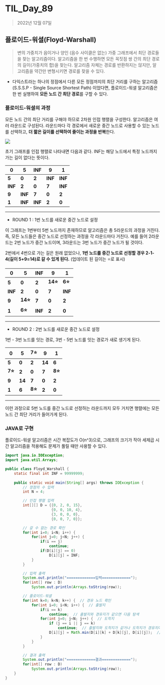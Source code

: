 # TIL_Day_89

> 2022년 12월 07일

## 플로이드-워셜(Floyd-Warshall)

> 변의 가중치가 음이거나 양인 (음수 사이클은 없는) 가중 그래프에서 최단 경로들을 찾는 알고리즘이다. 알고리즘을 한 번 수행하면 모든 꼭짓점 쌍 간의 최단 경로의 길이(가중치의 합)을 찾는다. 알고리즘 자체는 경로를 반환하지는 않지만, 알고리즘을 약간만 변형시키면 경로를 찾을 수 있다.

- 다익스트라는 하나의 정점에서 다른 모든 정점까지의 최단 거리를 구하는 알고리즘(S.S.S.P - Single Source Shortest Path) 이었다면, 플로이드-워셜 알고리즘은 한 번 실행하여 **모든 노드 간 최단 경로**를 구할 수 있다.

### 플로이드-워셜의 과정

모든 노드 간의 최단 거리를 구해야 하므로 2차원 인접 행렬을 구성한다. 알고리즘은 여러 라운드로 구성된다. 라운드마다 각 경로에서 새로운 중간 노드로 사용할 수 있는 노드를 선택하고, **더 짧은 길이를 선택하여 줄이는 과정을 반복**한다.

![](https://i.imgur.com/31QRL4P.png)

초기 그래프를 인접 행렬로 나타내면 다음과 같다. INF는 해당 노드에서 특정 노드까지 가는 길이 없다는 뜻이다.

| **0**   | **5**   | **INF** | **9**   | **1**   |
| ------- | ------- | ------- | ------- | ------- |
| **5**   | **0**   | **2**   | **INF** | **INF** |
| **INF** | **2**   | **0**   | **7**   | **INF** |
| **9**   | **INF** | **7**   | **0**   | **2**   |
| **1**   | **INF** | **INF** | **2**   | **0**   |

------

- ROUND 1 : 1번 노드를 새로운 중간 노드로 설정

이 그래프는 1번부터 5번 노드까지 존재하므로 알고리즘은 총 5라운드의 과정을 거친다. 즉, 모든 노드들은 중간 노드로 선정하는 과정을 각 라운드마다 거친다. 예를 들어 2라운드는 2번 노드가 중간 노드이며, 3라운드는 3번 노드가 중간 노드가 될 것이다.

2번에서 4번으로 가는 길은 원래 없었으나, **1번 노드를 중간 노드로 선정할 경우 2-1-4(길이 5+9=14)로 갈 수 있게 된다.** (업데이트 된 길이는 ⭐로 표시)

| **0**   | **5**   | **INF** | **9**   | **1**   |
| ------- | ------- | ------- | ------- | ------- |
| **5**   | **0**   | **2**   | **14⭐** | **6⭐**  |
| **INF** | **2**   | **0**   | **7**   | **INF** |
| **9**   | **14⭐** | **7**   | **0**   | **2**   |
| **1**   | **6⭐**  | **INF** | **2**   | **0**   |

-----

- ROUND 2 : 2번 노드를 새로운 중간 노드로 설정

1번 - 3번 노드를 잇는 경로, 3번 - 5번 노드를 잇는 경로가 새로 생기게 된다.

| **0**  | **5**  | **7⭐** | **9**  | **1**  |
| ------ | ------ | ------ | ------ | ------ |
| **5**  | **0**  | **2**  | **14** | **6**  |
| **7⭐** | **2**  | **0**  | **7**  | **8⭐** |
| **9**  | **14** | **7**  | **0**  | **2**  |
| **1**  | **6**  | **8⭐** | **2**  | **0**  |

-----

이런 과정으로 5번 노드를 중간 노드로 선정하는 라운드까지 모두 거치면 행렬에는 모든 노드 간 최단 거리가 들어가게 된다.

### JAVA로 구현

플로이드-워셜 알고리즘은 시간 복잡도가 O(n^3)으로, 그래프의 크기가 작아 세제곱 시간 알고리즘을 적용해도 문제가 풀릴 때만 사용할 수 있다.

```java
import java.io.IOException;
import java.util.Arrays;

public class Floyd_Warshall {
    static final int INF = 99999999;
    
    public static void main(String[] args) throws IOException {
        // 정점의 수 입력
        int N = 4;

        // 인접 행렬 입력
        int[][] D = {{0, 2, 0, 15},
                     {0, 0, 10, 4},
                     {3, 0, 0, 0},
                     {0, 0, 7, 0}};

        // 갈 수 없는 경로 확인
        for(int i=0; i<N; i++) {
            for(int j=0; j<N; j++) {
                if(i == j)
                    continue;
                if(D[i][j] == 0)
                    D[i][j] = INF;
            }
        }

        // 입력 출력
        System.out.println("=============입력=============");
        for(int[] row : D)
            System.out.println(Arrays.toString(row));

        // 플로이드-워셜
        for(int k=0; k<N; k++) {  // 경유 노드 확인
            for(int i=0; i<N; i++) {  // 출발지
                if(i == k)
                    continue;  // 출발지와 경유지가 같으면 다음 탐색
                for(int j=0; j<N; j++) {  // 도착지
                    if (j == i || j == k)
                        continue;  // 출발지와 도착지가 같거나 도착지가 경유지이면 다음 탐색
                    D[i][j] = Math.min(D[i][k] + D[k][j], D[i][j]);  // 경유하거나 직접가거나 더 짧은 경로로 대체
                }
            }
        }

        // 결과 출력
        System.out.println("=============결과=============");
        for(int[] row : D)
            System.out.println(Arrays.toString(row));
    }
}